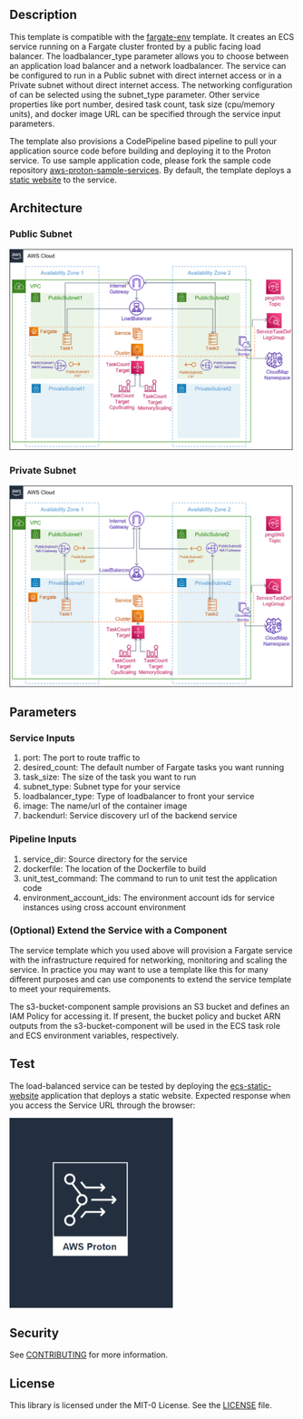 ## Description

This template is compatible with the [fargate-env](../../environment-templates/fargate-env) template. It creates an ECS service running on a Fargate cluster fronted by a public facing load balancer. The loadbalancer_type parameter allows you to choose between an application load balancer and a network loadbalancer. The service can be configured to run in a Public subnet with direct internet access or in a Private subnet without direct internet access. The networking configuration of can be selected using the subnet_type parameter. Other service properties like port number, desired task count, task size (cpu/memory units), and docker image URL can be specified through the service input parameters.

The template also provisions a CodePipeline based pipeline to pull your application source code before building and deploying it to the Proton service. To use sample application code, please fork the sample code repository [aws-proton-sample-services](https://github.com/aws-samples/aws-proton-sample-services). By default, the template deploys a [static website](https://github.com/aws-samples/aws-proton-sample-services/tree/main/ecs-static-website) to the service.

## Architecture

### Public Subnet
![lb-fargate-public-srv](../../images/lb-fargate-public-srv.png)

### Private Subnet
![lb-fargate-private-srv](../../images/lb-fargate-private-srv.png)

## Parameters

### Service Inputs

1. port: The port to route traffic to
2. desired_count: The default number of Fargate tasks you want running
3. task_size: The size of the task you want to run
4. subnet_type: Subnet type for your service
5. loadbalancer_type: Type of loadbalancer to front your service
6. image: The name/url of the container image
7. backendurl: Service discovery url of the backend service

### Pipeline Inputs

1. service_dir: Source directory for the service
2. dockerfile: The location of the Dockerfile to build
3. unit_test_command: The command to run to unit test the application code
4. environment_account_ids: The environment account ids for service instances using cross account environment

### (Optional) Extend the Service with a Component

The service template which you used above will provision a Fargate service with the infrastructure required for networking, monitoring and scaling the service. In practice you may want to use a template like this for many different purposes and can use components to extend the service template to meet your requirements.

The s3-bucket-component sample provisions an S3 bucket and defines an IAM Policy for accessing it. If present, the bucket policy and bucket ARN outputs from the s3-bucket-component will be used in the ECS task role and ECS environment variables, respectively.

## Test
The load-balanced service can be tested by deploying the [ecs-static-website](https://github.com/aws-samples/aws-proton-sample-services/tree/main/ecs-static-website) application that deploys a static website. Expected response when you access the Service URL through the browser:

![proton-static-website](../../images/proton-static-website.png)

## Security

See [CONTRIBUTING](../../CONTRIBUTING.md#security-issue-notifications) for more information.

## License

This library is licensed under the MIT-0 License. See the [LICENSE](../../LICENSE) file.
